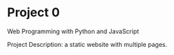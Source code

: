 # Project 0

Web Programming with Python and JavaScript

Project Description: a static website with multiple pages.
